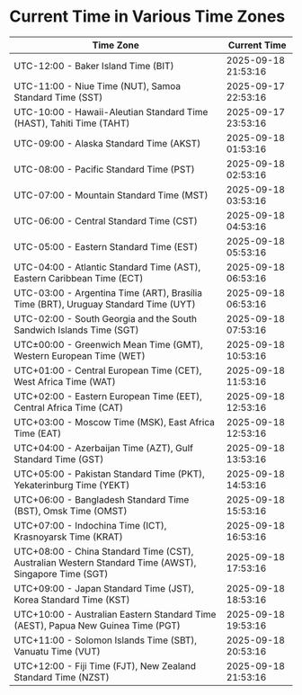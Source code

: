 # Current Time in Various Time Zones

| Time Zone | Current Time |
|-----------|--------------|
| UTC-12:00 - Baker Island Time (BIT) | 2025-09-18 21:53:16 |
| UTC-11:00 - Niue Time (NUT), Samoa Standard Time (SST) | 2025-09-17 22:53:16 |
| UTC-10:00 - Hawaii-Aleutian Standard Time (HAST), Tahiti Time (TAHT) | 2025-09-17 23:53:16 |
| UTC-09:00 - Alaska Standard Time (AKST) | 2025-09-18 01:53:16 |
| UTC-08:00 - Pacific Standard Time (PST) | 2025-09-18 02:53:16 |
| UTC-07:00 - Mountain Standard Time (MST) | 2025-09-18 03:53:16 |
| UTC-06:00 - Central Standard Time (CST) | 2025-09-18 04:53:16 |
| UTC-05:00 - Eastern Standard Time (EST) | 2025-09-18 05:53:16 |
| UTC-04:00 - Atlantic Standard Time (AST), Eastern Caribbean Time (ECT) | 2025-09-18 06:53:16 |
| UTC-03:00 - Argentina Time (ART), Brasília Time (BRT), Uruguay Standard Time (UYT) | 2025-09-18 06:53:16 |
| UTC-02:00 - South Georgia and the South Sandwich Islands Time (SGT) | 2025-09-18 07:53:16 |
| UTC±00:00 - Greenwich Mean Time (GMT), Western European Time (WET) | 2025-09-18 10:53:16 |
| UTC+01:00 - Central European Time (CET), West Africa Time (WAT) | 2025-09-18 11:53:16 |
| UTC+02:00 - Eastern European Time (EET), Central Africa Time (CAT) | 2025-09-18 12:53:16 |
| UTC+03:00 - Moscow Time (MSK), East Africa Time (EAT) | 2025-09-18 12:53:16 |
| UTC+04:00 - Azerbaijan Time (AZT), Gulf Standard Time (GST) | 2025-09-18 13:53:16 |
| UTC+05:00 - Pakistan Standard Time (PKT), Yekaterinburg Time (YEKT) | 2025-09-18 14:53:16 |
| UTC+06:00 - Bangladesh Standard Time (BST), Omsk Time (OMST) | 2025-09-18 15:53:16 |
| UTC+07:00 - Indochina Time (ICT), Krasnoyarsk Time (KRAT) | 2025-09-18 16:53:16 |
| UTC+08:00 - China Standard Time (CST), Australian Western Standard Time (AWST), Singapore Time (SGT) | 2025-09-18 17:53:16 |
| UTC+09:00 - Japan Standard Time (JST), Korea Standard Time (KST) | 2025-09-18 18:53:16 |
| UTC+10:00 - Australian Eastern Standard Time (AEST), Papua New Guinea Time (PGT) | 2025-09-18 19:53:16 |
| UTC+11:00 - Solomon Islands Time (SBT), Vanuatu Time (VUT) | 2025-09-18 20:53:16 |
| UTC+12:00 - Fiji Time (FJT), New Zealand Standard Time (NZST) | 2025-09-18 21:53:16 |
